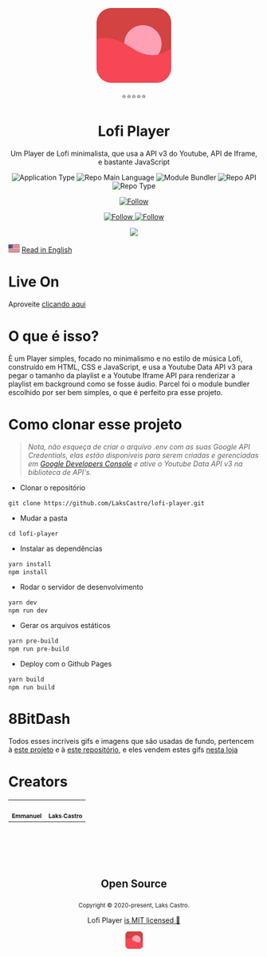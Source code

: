 <p align="center">
  <img src="/public/favicon.png" width="150" />
</p>
<p align="center">⭐⭐⭐⭐⭐</p>
<h1 align="center">Lofi Player</h1>
<p align="center">Um Player de Lofi minimalista, que usa a API v3 do Youtube, API de Iframe, e bastante JavaScript</p>  
<p align="center">
  <img  src="https://img.shields.io/badge/application-music_player-blue" alt="Application Type" />
  <img  src="https://img.shields.io/badge/language-javascript-yellow" alt="Repo Main Language" />
  <img  src="https://img.shields.io/badge/bundler-parcel-blueviolet" alt="Module Bundler" />
  <img  src="https://img.shields.io/badge/api-youtube_iframe_google-success" alt="Repo API" />
  <img  src="https://img.shields.io/badge/type-project-green" alt="Repo Type" />
</p>

<p align="center">
    <a href="https://www.linkedin.com/in/lakscastro" target="_blank">
    <img src="https://img.shields.io/twitter/url?label=Connect%20%40LaksCastro&logo=linkedin&url=https%3A%2F%2Fwww.twitter.com%2Flakscastro%2F" alt="Follow" />
  </a>
</p>
<p align="center">
  <a href="https://www.instagram.com/manno_eu/" target="_blank">
    <img src="https://img.shields.io/twitter/url?label=Follow%20%40Emmanuel&logo=instagram&url=https%3A%2F%2Fwww.instagram.com%2Fmanno_eu%2F" alt="Follow" />
  </a>
  </a>
    <a href="https://www.linkedin.com/in/emmanuel-messias-535621127/" target="_blank">
    <img src="https://img.shields.io/twitter/url?label=Connect%20%40Emmanuel&logo=linkedin&url=https%3A%2F%2Fwww.twitter.com%2Flakscastro%2F" alt="Follow" />
  </a>
</p>

<p align="center">
  <img src="./docs/lofi-player.gif" width="350">
</p>

<p>
  <img src="./docs/en.png" alt="English" height="16">
  <a href="https://github.com/LaksCastro/lofi-player/blob/master/README.md">Read in English</a>
</p>

# Live On
Aproveite [clicando aqui](https://lakscastro.github.io/lofi-player/)

# O que é isso?
É um Player simples, focado no minimalismo e no estilo de música Lofi, construído em HTML, CSS e JavaScript, e usa a Youtube Data API v3 para pegar o tamanho da playlist e a Youtube Iframe API para renderizar a playlist em background como se fosse áudio. Parcel foi o module bundler escolhido por ser bem simples, o que é perfeito pra esse projeto.

# Como clonar esse projeto
> _Nota, não esqueça de criar o arquivo .env com as suas Google API Credentials, elas estão disponíveis para serem criadas e gerenciadas em [Google Developers Console](https://console.developers.google.com/apis/dashboard) e ative o Youtube Data API v3 na biblioteca de API's._
- Clonar o repositório
```
git clone https://github.com/LaksCastro/lofi-player.git
```
- Mudar a pasta
```
cd lofi-player
```
- Instalar as dependências
```
yarn install
npm install
```
- Rodar o servidor de desenvolvimento
```
yarn dev
npm run dev
```
- Gerar os arquivos estáticos
```
yarn pre-build 
npm run pre-build
```
- Deploy com o Github Pages
```
yarn build
npm run build
```

# 8BitDash
Todos esses incríveis gifs e imagens que são usadas de fundo, pertencem à [este projeto](http://www.8bitdash.com/) e à [este repositório](https://github.com/andumorie/8bitdash.github.io/), e eles vendem estes gifs [nesta loja](https://8bitdash.threadless.com/)

# Creators
<table>
  <tr>
    <td align="center">
      <a href="https://github.com/mannoeu">
        <img src="https://avatars0.githubusercontent.com/u/53797821?s=460&v=4" width="100px;" alt=""/><br />
       <sub><b>Emmanuel</b></sub>
      </a>
    </td>
    <td align="center">
      <a href="https://github.com/LaksCastro">
        <img src="https://avatars2.githubusercontent.com/u/51419598?s=400&v=4" width="100px;" alt=""/><br />
       <sub><b>Laks Castro</b></sub>
      </a>
    </td>
 </table>
 
<br>
<br>
<br>
<br>

<h2 align="center">
  Open Source
</h2>
<p align="center">
  <sub>Copyright © 2020-present, Laks Castro.</sub>
</p>
<p align="center">Lofi Player <a href="https://github.com/LaksCastro/lofi-player/blob/master/LICENSE.md">is MIT licensed 💖</a></p>
<p align="center">
  <img src="/public/favicon.png" width="35" />
</p>
